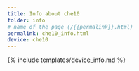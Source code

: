 ```yaml
---
title: Info about che10
folder: info
# name of the page (/{{permalink}}.html)
permalink: che10_info.html
device: che10
---
```

{% include templates/device_info.md %}
